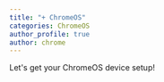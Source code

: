```yaml
---
title: "+ ChromeOS"
categories: ChromeOS
author_profile: true
author: chrome
---
```


Let's get your ChromeOS device setup!
